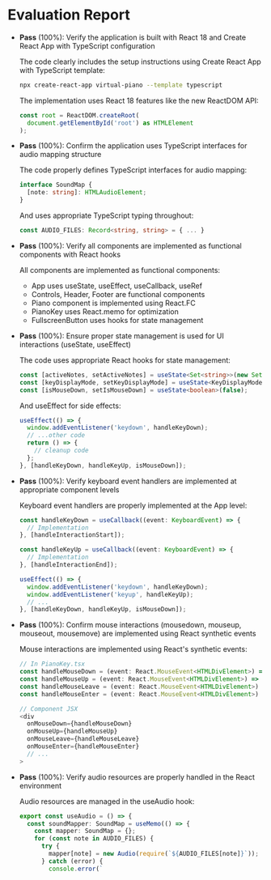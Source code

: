 # Evaluation Report

- **Pass** (100%): Verify the application is built with React 18 and Create React App with TypeScript configuration
  
  The code clearly includes the setup instructions using Create React App with TypeScript template:
  ```bash
  npx create-react-app virtual-piano --template typescript
  ```
  
  The implementation uses React 18 features like the new ReactDOM API:
  ```typescript
  const root = ReactDOM.createRoot(
    document.getElementById('root') as HTMLElement
  );
  ```

- **Pass** (100%): Confirm the application uses TypeScript interfaces for audio mapping structure
  
  The code properly defines TypeScript interfaces for audio mapping:
  ```typescript
  interface SoundMap {
    [note: string]: HTMLAudioElement;
  }
  ```
  
  And uses appropriate TypeScript typing throughout:
  ```typescript
  const AUDIO_FILES: Record<string, string> = { ... }
  ```

- **Pass** (100%): Verify all components are implemented as functional components with React hooks
  
  All components are implemented as functional components:
  - App uses useState, useEffect, useCallback, useRef
  - Controls, Header, Footer are functional components
  - Piano component is implemented using React.FC
  - PianoKey uses React.memo for optimization
  - FullscreenButton uses hooks for state management

- **Pass** (100%): Ensure proper state management is used for UI interactions (useState, useEffect)
  
  The code uses appropriate React hooks for state management:
  ```typescript
  const [activeNotes, setActiveNotes] = useState<Set<string>>(new Set());
  const [keyDisplayMode, setKeyDisplayMode] = useState<KeyDisplayMode>('notes');
  const [isMouseDown, setIsMouseDown] = useState<boolean>(false);
  ```
  
  And useEffect for side effects:
  ```typescript
  useEffect(() => {
    window.addEventListener('keydown', handleKeyDown);
    // ...other code
    return () => {
      // cleanup code
    };
  }, [handleKeyDown, handleKeyUp, isMouseDown]);
  ```

- **Pass** (100%): Verify keyboard event handlers are implemented at appropriate component levels
  
  Keyboard event handlers are properly implemented at the App level:
  ```typescript
  const handleKeyDown = useCallback((event: KeyboardEvent) => {
    // Implementation
  }, [handleInteractionStart]);

  const handleKeyUp = useCallback((event: KeyboardEvent) => {
    // Implementation
  }, [handleInteractionEnd]);
  
  useEffect(() => {
    window.addEventListener('keydown', handleKeyDown);
    window.addEventListener('keyup', handleKeyUp);
    // ...
  }, [handleKeyDown, handleKeyUp, isMouseDown]);
  ```

- **Pass** (100%): Confirm mouse interactions (mousedown, mouseup, mouseout, mousemove) are implemented using React synthetic events
  
  Mouse interactions are implemented using React's synthetic events:
  ```typescript
  // In PianoKey.tsx
  const handleMouseDown = (event: React.MouseEvent<HTMLDivElement>) => { ... }
  const handleMouseUp = (event: React.MouseEvent<HTMLDivElement>) => { ... }
  const handleMouseLeave = (event: React.MouseEvent<HTMLDivElement>) => { ... }
  const handleMouseEnter = (event: React.MouseEvent<HTMLDivElement>) => { ... }
  
  // Component JSX
  <div
    onMouseDown={handleMouseDown}
    onMouseUp={handleMouseUp}
    onMouseLeave={handleMouseLeave}
    onMouseEnter={handleMouseEnter}
    // ...
  >
  ```

- **Pass** (100%): Verify audio resources are properly handled in the React environment
  
  Audio resources are managed in the useAudio hook:
  ```typescript
  export const useAudio = () => {
    const soundMapper: SoundMap = useMemo(() => {
      const mapper: SoundMap = {};
      for (const note in AUDIO_FILES) {
        try {
          mapper[note] = new Audio(require(`${AUDIO_FILES[note]}`));
        } catch (error) {
          console.error(`